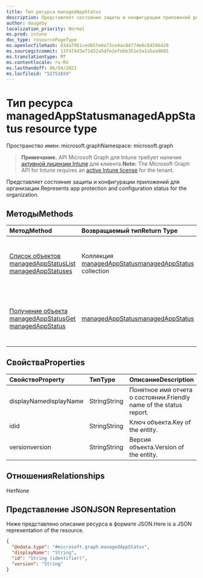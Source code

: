 ```yaml
---
title: Тип ресурса managedAppStatus
description: Представляет состояние защиты и конфигурации приложений для организации.
author: dougeby
localization_priority: Normal
ms.prod: intune
doc_type: resourcePageType
ms.openlocfilehash: 034a7961cedb5fe6e73ce4ac04774e6c64596428
ms.sourcegitcommit: 13f474d3e71d32a5dfe2efebb351e3a1a5aa9685
ms.translationtype: MT
ms.contentlocale: ru-RU
ms.lasthandoff: 06/04/2021
ms.locfileid: "52751659"
---
```

# <a name="managedappstatus-resource-type"></a><span data-ttu-id="27086-103">Тип ресурса managedAppStatus</span><span class="sxs-lookup"><span data-stu-id="27086-103">managedAppStatus resource type</span></span>

<span data-ttu-id="27086-104">Пространство имен: microsoft.graph</span><span class="sxs-lookup"><span data-stu-id="27086-104">Namespace: microsoft.graph</span></span>

> <span data-ttu-id="27086-105">**Примечание.** API Microsoft Graph для Intune требует наличия [активной лицензии Intune](https://go.microsoft.com/fwlink/?linkid=839381) для клиента.</span><span class="sxs-lookup"><span data-stu-id="27086-105">**Note:** The Microsoft Graph API for Intune requires an [active Intune license](https://go.microsoft.com/fwlink/?linkid=839381) for the tenant.</span></span>

<span data-ttu-id="27086-106">Представляет состояние защиты и конфигурации приложений для организации.</span><span class="sxs-lookup"><span data-stu-id="27086-106">Represents app protection and configuration status for the organization.</span></span>

## <a name="methods"></a><span data-ttu-id="27086-107">Методы</span><span class="sxs-lookup"><span data-stu-id="27086-107">Methods</span></span>
|<span data-ttu-id="27086-108">Метод</span><span class="sxs-lookup"><span data-stu-id="27086-108">Method</span></span>|<span data-ttu-id="27086-109">Возвращаемый тип</span><span class="sxs-lookup"><span data-stu-id="27086-109">Return Type</span></span>|<span data-ttu-id="27086-110">Описание</span><span class="sxs-lookup"><span data-stu-id="27086-110">Description</span></span>|
|:---|:---|:---|
|[<span data-ttu-id="27086-111">Список объектов managedAppStatus</span><span class="sxs-lookup"><span data-stu-id="27086-111">List managedAppStatuses</span></span>](../api/intune-mam-managedappstatus-list.md)|<span data-ttu-id="27086-112">Коллекция [managedAppStatus](../resources/intune-mam-managedappstatus.md)</span><span class="sxs-lookup"><span data-stu-id="27086-112">[managedAppStatus](../resources/intune-mam-managedappstatus.md) collection</span></span>|<span data-ttu-id="27086-113">Список свойств и связей объектов [managedAppStatus](../resources/intune-mam-managedappstatus.md).</span><span class="sxs-lookup"><span data-stu-id="27086-113">List properties and relationships of the [managedAppStatus](../resources/intune-mam-managedappstatus.md) objects.</span></span>|
|[<span data-ttu-id="27086-114">Получение объекта managedAppStatus</span><span class="sxs-lookup"><span data-stu-id="27086-114">Get managedAppStatus</span></span>](../api/intune-mam-managedappstatus-get.md)|[<span data-ttu-id="27086-115">managedAppStatus</span><span class="sxs-lookup"><span data-stu-id="27086-115">managedAppStatus</span></span>](../resources/intune-mam-managedappstatus.md)|<span data-ttu-id="27086-116">Чтение свойств и связей объекта [managedAppStatus](../resources/intune-mam-managedappstatus.md).</span><span class="sxs-lookup"><span data-stu-id="27086-116">Read properties and relationships of the [managedAppStatus](../resources/intune-mam-managedappstatus.md) object.</span></span>|

## <a name="properties"></a><span data-ttu-id="27086-117">Свойства</span><span class="sxs-lookup"><span data-stu-id="27086-117">Properties</span></span>
|<span data-ttu-id="27086-118">Свойство</span><span class="sxs-lookup"><span data-stu-id="27086-118">Property</span></span>|<span data-ttu-id="27086-119">Тип</span><span class="sxs-lookup"><span data-stu-id="27086-119">Type</span></span>|<span data-ttu-id="27086-120">Описание</span><span class="sxs-lookup"><span data-stu-id="27086-120">Description</span></span>|
|:---|:---|:---|
|<span data-ttu-id="27086-121">displayName</span><span class="sxs-lookup"><span data-stu-id="27086-121">displayName</span></span>|<span data-ttu-id="27086-122">String</span><span class="sxs-lookup"><span data-stu-id="27086-122">String</span></span>|<span data-ttu-id="27086-123">Понятное имя отчета о состоянии.</span><span class="sxs-lookup"><span data-stu-id="27086-123">Friendly name of the status report.</span></span>|
|<span data-ttu-id="27086-124">id</span><span class="sxs-lookup"><span data-stu-id="27086-124">id</span></span>|<span data-ttu-id="27086-125">String</span><span class="sxs-lookup"><span data-stu-id="27086-125">String</span></span>|<span data-ttu-id="27086-126">Ключ объекта.</span><span class="sxs-lookup"><span data-stu-id="27086-126">Key of the entity.</span></span>|
|<span data-ttu-id="27086-127">version</span><span class="sxs-lookup"><span data-stu-id="27086-127">version</span></span>|<span data-ttu-id="27086-128">String</span><span class="sxs-lookup"><span data-stu-id="27086-128">String</span></span>|<span data-ttu-id="27086-129">Версия объекта.</span><span class="sxs-lookup"><span data-stu-id="27086-129">Version of the entity.</span></span>|

## <a name="relationships"></a><span data-ttu-id="27086-130">Отношения</span><span class="sxs-lookup"><span data-stu-id="27086-130">Relationships</span></span>
<span data-ttu-id="27086-131">Нет</span><span class="sxs-lookup"><span data-stu-id="27086-131">None</span></span>

## <a name="json-representation"></a><span data-ttu-id="27086-132">Представление JSON</span><span class="sxs-lookup"><span data-stu-id="27086-132">JSON Representation</span></span>
<span data-ttu-id="27086-133">Ниже представлено описание ресурса в формате JSON.</span><span class="sxs-lookup"><span data-stu-id="27086-133">Here is a JSON representation of the resource.</span></span>
<!-- {
  "blockType": "resource",
  "keyProperty": "id",
  "@odata.type": "microsoft.graph.managedAppStatus"
}
-->
``` json
{
  "@odata.type": "#microsoft.graph.managedAppStatus",
  "displayName": "String",
  "id": "String (identifier)",
  "version": "String"
}
```




